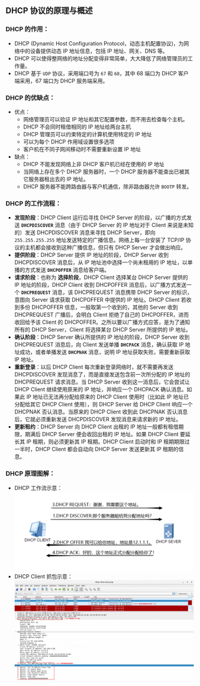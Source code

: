 ## DHCP 协议的原理与概述

### DHCP 的作用：
- DHCP (Dynamic Host Configuration Protocol，动态主机配置协议)，为网络中的设备提供动态 IP 地址信息，包括 IP 地址、网关、DNS 等。
- DHCP 可以使得整网络的地址分配变得非常简单，大大降低了网络管理员的工作量。
- DHCP 基于 `UDP` 协议，采用端口号为 `67` 和 `68`，其中 68 端口为 DHCP 客户端采用，67 端口为 DHCP 服务端采用。

### DHCP 的优缺点：
- 优点：
  - 网络管理员可以验证 IP 地址和其它配置参数，而不用去检查每个主机。
  - DHCP 不会同时租借相同的 IP 地址给两台主机
  - DHCP 管理员可以约束特定的计算机使用特定的 IP 地址
  - 可以为每个 DHCP 作用域设置很多选项
  - 客户机在不同子网间移动时不需要重新设置 IP 地址
- 缺点：
  - DHCP 不能发现网络上非 DHCP 客户机已经在使用的 IP 地址
  - 当网络上存在多个 DHCP 服务器时，一个 DHCP 服务器不能查出已被其它服务器租出去的 IP 地址。
  - DHCP 服务器不能跨路由器与客户机通信，除非路由器允许 `BOOTP` 转发。

### DHCP 的工作流程：
- **发现阶段**：DHCP Client 运行后寻找 DHCP Server 的阶段，以广播的方式发送 **`DHCPDISCOVER`** 消息（由于 DHCP Server 的 IP 地址对于 Client 来说是未知的）发送 DHCPDISCOVER 消息来寻找 DHCP Server，即向 `255.255.255.255` 地址发送特定的广播信息。网络上每一台安装了 TCP/IP 协议的主机都会接收到这种广播信息，但只有 DHCP Server 才会做出响应。
- **提供阶段**：DHCP Server 提供 IP 地址的阶段，DHCP Server 收到 DHCPDISCOVER 消息后，从 IP 地址池中选择一个尚未租用的 IP 地址，以单播的方式发送 **`DHCPOFFER`** 消息给客户端。
- **请求阶段**：也称为 **选择阶段**，DHCP Client 选择某台 DHCP Server 提供的 IP 地址的阶段，DHCP Client 收到 DHCPOFFER 消息后，以广播方式发送一个 **`DHCPREQUEST`** 消息，该 DHCPREQUEST 消息携带 DHCP Server 的标识，意图向 Server 请求获取 DHCPOFFER 中提供的 IP 地址。DHCP Client 若收到多份 DHCPOFFER 信息，一般取第一个收到的，其他的 Server 收到 DHCPREQUEST 广播后，会明白 Client 拒绝了自己的 DHCPOFFER，进而收回给予该 Client 的 DHCPOFFER。之所以要以广播方式应答，是为了通知所有的 DHCP Server，Client 将选择某台 DHCP Server 所提供的 IP 地址。
- **确认阶段**：DHCP Server 确认所提供的 IP 地址的阶段，DHCP Server 收到 DHCPREQUEST 消息后，向 Client 发送单播 **`DHCPACK`** 消息，确认获取 IP 地址成功，或者单播发送 **`DHCPNAK`** 消息，说明 IP 地址获取失败，需要重新获取 IP 地址。
- **重新登录**：以后 DHCP Client 每次重新登录网络时，就不需要再发送 DHCPDISCOVER 发现消息了，而是直接发送包含前一次所分配的 IP 地址的 DHCPREQUEST 请求消息。当 DHCP Server 收到这一消息后，它会尝试让 DHCP Client 继续使用原来的 IP 地址，并响应一个 DHCPACK 确认消息。如果此 IP 地址已无法再分配给原来的 DHCP Client 使用时（比如此 IP 地址已分配给其它 DHCP Client 使用），则 DHCP Server 给 DHCP Client 响应一个 DHCPNAK 否认消息。当原来的 DHCP Client 收到此 DHCPNAK 否认消息后，它就必须重新发送 DHCPDISCOVER 发现消息来请求新的 IP 地址。
- **更新租约**：DHCP Server 向 DHCP Client 出租的 IP 地址一般都有租借期限，期满后 DHCP Server 便会收回出租的 IP 地址。如果 DHCP Client 要延长其 IP 租期，则必须更新其 IP 租期。DHCP Client 启动时和 IP 租期期限过一半时，DHCP Client 都会自动向 DHCP Server 发送更新其 IP 租期的信息。

### DHCP 原理图解：
- DHCP 工作流示意：
  ![](https://github.com/Alberthua-Perl/sc-col/blob/master/dhcp-server-conf/dhcp-request-response-demo.png)  
- DHCP Client 抓包示意：
  ![](https://github.com/Alberthua-Perl/sc-col/blob/master/dhcp-server-conf/wireshark-dhcp-client-pcap.png)  
